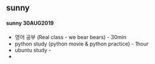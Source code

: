 ## sunny

#### sunny 30AUG2019

- 영어 공부 (Real class - we bear bears) - 30min
- python study (python movie & python practice) - 1hour
- ubuntu study -
- 
